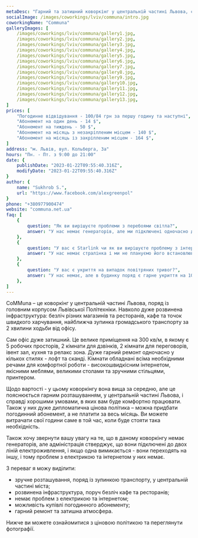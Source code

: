 ```yaml
---
metaDesc: "Гарний та затишний коворкінг у центральній частині Львова, серед розвиненої інфраструктури, поряд із Львівським Політехніком."
socialImage: /images/coworkings/lviv/communa/intro.jpg
coworkingName: "Communa"
galleryImages: [
	/images/coworkings/lviv/communa/gallery1.jpg,
	/images/coworkings/lviv/communa/gallery2.jpg,
	/images/coworkings/lviv/communa/gallery3.jpg,
	/images/coworkings/lviv/communa/gallery4.jpg,
	/images/coworkings/lviv/communa/gallery5.jpg,
	/images/coworkings/lviv/communa/gallery6.jpg,
	/images/coworkings/lviv/communa/gallery7.jpg,
	/images/coworkings/lviv/communa/gallery8.jpg,
	/images/coworkings/lviv/communa/gallery9.jpg,
	/images/coworkings/lviv/communa/gallery10.jpg,
	/images/coworkings/lviv/communa/gallery11.jpg,
	/images/coworkings/lviv/communa/gallery12.jpg,
	/images/coworkings/lviv/communa/gallery13.jpg,
]
prices: [
	"Погодинне відвідування - 100/84 грн за першу годину та наступні",
	"Абонемент на один день - 14 $",
	"Абонемент на тиждень - 50 $",
	"Абонемент на місяць з незакріпленим місцем - 140 $",
	"Абонемент на місяць із закріпленим місцем - 164 $",
]
address: "м. Львів, вул. Кольберга, 3а"
hours: "Пн. - Пт. з 9:00 до 21:00"
date: {
	publishDate: "2023-01-22T09:55:40.316Z",
	modifyDate: "2023-01-22T09:55:40.316Z"
}
author: {
	name: "Sukhrob S.",
	url: "https://www.facebook.com/alexgreenpol"
}
phone: "+380977900474"
website: "communa.net.ua"
faq: [
	{
		question: "Як ви вирішуєте проблеми з перебоями світла?",
		answer: "У нас немає генераторів, але ми підключені одночасно до кількох підстанцій, і якщо одна відключається - інша продовжує працювати. Так що проблем з електрикою у нас зараз немає."
	},
	{
		question: "У вас є Starlink чи як ви вирішуєте проблему з інтернетом?",
		answer: "У нас немає стралінка і ми не плануємо його встановлювати, тому що, як і з електрикою - у нас проблем немає."
	},
	{
		question: "У вас є укриття на випадок повітряних тривог?",
		answer: "У нас немає, але в будинку поряд є гарне укриття на 100 людей. Там є світло, інтернет, вбиральня, питна вода та місця для сидіння."
	},
]
---
```


CoMMuna – це коворкінг у центральній частині Львова, поряд із головним корпусом Львівської Політехніки. Навколо дуже розвинена інфраструктура: безліч різних магазинів та ресторанів, кафе та точок швидкого харчування, найближча зупинка громадського транспорту за 2 хвилини ходьби від офісу.

Сам офіс дуже затишний. Це велике приміщення на 300 кв/м, в якому є 5 робочих просторів, 2 кімнати для дзвінків, 2 кімнати для переговорів, івент зал, кухня та релакс зона. Дуже гарний ремонт одночасно у кількох стилях - лофт та сканді. Кімнати обладнані всіма необхідними речами для комфортної роботи - високошвидкісним інтернетом, якісними меблями, великими столами та зручними стільцями, принтером.

Щодо вартості - у цьому коворкінгу вона вища за середню, але це пояснюється гарним розташуванням, у центральній частині Львова, і справді хорошими умовами, в яких вам буде комфортно працювати. Також у них дуже дипломатична цінова політика – можна придбати погодинний абонемент, а не платити за весь місяць. Ви можете витрачати свої години саме в той час, коли буде стояти така необхідність.

Також хочу звернути вашу увагу на те, що в даному коворкінгу немає генераторів, але адміністрація стверджує, що вони підключені до двох ліній електроживлення, і якщо одна вимикається - вони переходять на іншу, і тому проблем з електрикою та інтернетом у них немає.

З переваг я можу виділити:

-   зручне розташування, поряд із зупинкою транспорту, у центральній частині міста;
-   розвинена інфраструктура, поруч безліч кафе та ресторанів;
-   немає проблем з електрикою та інтернетом;
-   можливість купівлі погодинного абонементу;
-   гарний ремонт та затишна атмосфера.

Нижче ви можете ознайомитися з ціновою політикою та переглянути фотографії.
